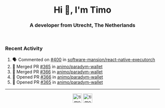 <h1 align="center">Hi 👋, I'm Timo</h1>
<h3 align="center">A developer from Utrecht, The Netherlands</h3>
<br/>
<!-- https://github.com/rahuldkjain/github-profile-readme-generator --!>

<!--  <p align="left"><img src="https://github-readme-stats.vercel.app/api?username=timoglastra&show_icons=true&count_private=true&" alt="timoglastra" /></p> --!>

<!--
Github language stats
<p align="left"><img src="https://github-readme-stats.vercel.app/api/top-langs/?username=timoglastra&layout=compact" alt="timoglastra" /><p>
-->

<!-- Codestats language stats -->
<!-- <p align="left"><img src="https://codestats-readme.vercel.app/api/top-langs/?username=timoglastra&layout=compact&language_count=12" alt="timoglastra" /><p>    --!>
  
<h3>Recent Activity</h3>

<!--START_SECTION:activity-->
1. 🗣 Commented on [#400](https://github.com/software-mansion/react-native-executorch/issues/400#issuecomment-3184655364) in [software-mansion/react-native-executorch](https://github.com/software-mansion/react-native-executorch)
2. 🎉 Merged PR [#365](https://github.com/animo/paradym-wallet/pull/365) in [animo/paradym-wallet](https://github.com/animo/paradym-wallet)
3. 🎉 Merged PR [#366](https://github.com/animo/paradym-wallet/pull/366) in [animo/paradym-wallet](https://github.com/animo/paradym-wallet)
4. 💪 Opened PR [#366](https://github.com/animo/paradym-wallet/pull/366) in [animo/paradym-wallet](https://github.com/animo/paradym-wallet)
5. 💪 Opened PR [#365](https://github.com/animo/paradym-wallet/pull/365) in [animo/paradym-wallet](https://github.com/animo/paradym-wallet)
<!--END_SECTION:activity-->

---

<p align="center">
<a href="https://twitter.com/timoglastra" target="blank"><img align="center" src="https://cdn.jsdelivr.net/npm/simple-icons@3.0.1/icons/twitter.svg" alt="timoglastra" height="30" width="30" /></a>
<a href="https://linkedin.com/in/timoglastra" target="blank"><img align="center" src="https://cdn.jsdelivr.net/npm/simple-icons@3.0.1/icons/linkedin.svg" alt="timoglastra" height="30" width="30" /></a>
</p>



